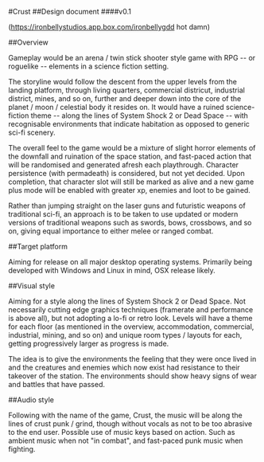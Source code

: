 #Crust
##Design document
####v0.1

(https://ironbellystudios.app.box.com/ironbellygdd hot damn)

##Overview

Gameplay would be an arena / twin stick shooter style game with RPG -- or roguelike -- elements in a science fiction setting.

The storyline would follow the descent from the upper levels from the landing platform, through living quarters, commercial districut, industrial district, mines, and so on, further and deeper down into the core of the planet / moon / celestial body it resides on. It would have a ruined science-fiction theme -- along the lines of System Shock 2 or Dead Space -- with recognisable environments that indicate habitation as opposed to generic sci-fi scenery.

The overall feel to the game would be a mixture of slight horror elements of the downfall and ruination of the space station, and fast-paced action that will be randomised and generated afresh each playthrough. Character persistence (with permadeath) is considered, but not yet decided. Upon completion, that character slot will still be marked as alive and a new game plus mode will be enabled with greater xp, enemies and loot to be gained.

Rather than jumping straight on the laser guns and futuristic weapons of traditional sci-fi, an approach is to be taken to use updated or modern versions of traditional weapons such as swords, bows, crossbows, and so on, giving equal importance to either melee or ranged combat.

##Target platform

Aiming for release on all major desktop operating systems. Primarily being developed with Windows and Linux in mind, OSX release likely.

##Visual style

Aiming for a style along the lines of System Shock 2 or Dead Space. Not necessarily cutting edge graphics techniques (framerate and performance is above all), but not adopting a lo-fi or retro look. Levels will have a theme for each floor (as mentioned in the overview, accommodation, commercial, industrial, mining, and so on) and unique room types / layouts for each, getting progressively larger as progress is made.

The idea is to give the environments the feeling that they were once lived in and the creatures and enemies which now exist had resistance to their takeover of the station. The environments should show heavy signs of wear and battles that have passed.

##Audio style

Following with the name of the game, Crust, the music will be along the lines of crust punk / grind, though without vocals as not to be too abrasive to the end user. Possible use of music keys based on action. Such as ambient music when not "in combat", and fast-paced punk music when fighting.
